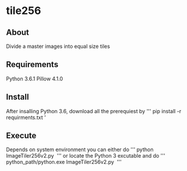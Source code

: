 # tile256

## About
Divide a master images into equal size tiles

## Requirements
Python 3.6.1
Pillow 4.1.0

## Install
After insalling Python 3.6, download all the prerequiest by
'''
pip install -r requirments.txt
'
    
## Execute
Depends on system environment you can either do
'''
python ImageTiler256v2.py <image filename>
'''
or locate the Python 3 excutable and do
'''
python_path/python.exe  ImageTiler256v2.py <image filename>
'''
